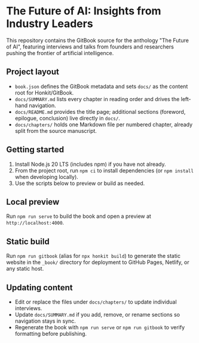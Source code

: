 # The Future of AI: Insights from Industry Leaders

This repository contains the GitBook source for the anthology "The Future of AI", featuring interviews and talks from founders and researchers pushing the frontier of artificial intelligence.

## Project layout

- `book.json` defines the GitBook metadata and sets `docs/` as the content root for Honkit/GitBook.
- `docs/SUMMARY.md` lists every chapter in reading order and drives the left-hand navigation.
- `docs/README.md` provides the title page; additional sections (foreword, epilogue, conclusion) live directly in `docs/`.
- `docs/chapters/` holds one Markdown file per numbered chapter, already split from the source manuscript.

## Getting started

1. Install Node.js 20 LTS (includes npm) if you have not already.
2. From the project root, run `npm ci` to install dependencies (or `npm install` when developing locally).
3. Use the scripts below to preview or build as needed.

## Local preview

Run `npm run serve` to build the book and open a preview at `http://localhost:4000`.

## Static build

Run `npm run gitbook` (alias for `npx honkit build`) to generate the static website in the `_book/` directory for deployment to GitHub Pages, Netlify, or any static host.

## Updating content

- Edit or replace the files under `docs/chapters/` to update individual interviews.
- Update `docs/SUMMARY.md` if you add, remove, or rename sections so navigation stays in sync.
- Regenerate the book with `npm run serve` or `npm run gitbook` to verify formatting before publishing.
